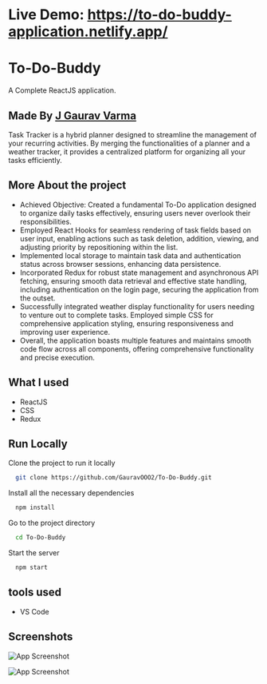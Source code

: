 # Live Demo: https://to-do-buddy-application.netlify.app/
# To-Do-Buddy

 A Complete ReactJS application.
##  Made By [J Gaurav Varma](https://www.linkedin.com/in/gaurav-varm-oo21/)

Task Tracker is a hybrid planner designed to streamline the management of your recurring activities. By merging the functionalities of a planner and a weather tracker, it provides a centralized platform for organizing all your tasks efficiently.

## More About the project




- Achieved Objective: Created a fundamental To-Do application designed to organize daily tasks effectively, ensuring users never overlook their responsibilities. 
- Employed React Hooks for seamless rendering of task fields based on user input, enabling actions such as task deletion, addition, viewing, and adjusting priority by repositioning within the list. 
- Implemented local storage to maintain task data and authentication status across browser sessions, enhancing data persistence. 
-  Incorporated Redux for robust state management and asynchronous API fetching, ensuring smooth data retrieval and effective state handling, including authentication on the login page, securing the application from the outset.
-  Successfully integrated weather display functionality for users needing to venture out to complete tasks. Employed simple CSS for comprehensive application styling, ensuring responsiveness and improving user experience. 
- Overall, the application boasts multiple features and maintains smooth code flow across all components, offering comprehensive functionality and precise execution.


## What I used
- ReactJS
- CSS
- Redux
## Run Locally

Clone the project to run it locally 


```bash
  git clone https://github.com/GauravOOO2/To-Do-Buddy.git
```
Install all the necessary dependencies 
```bash
  npm install
```

Go to the project directory

```bash
  cd To-Do-Buddy
```

Start the server

```bash
  npm start
```


## tools used 
- VS Code 
## Screenshots

![App Screenshot](https://gauravooo2.github.io/Gaurav_portfolio/assets/img/to-do-app.png)

![App Screenshot](https://gauravooo2.github.io/Gaurav_portfolio/assets/img/to-do.png)
